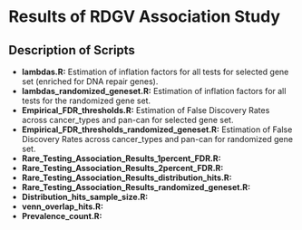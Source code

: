 # Results of RDGV Association Study

## Description of Scripts
* **lambdas.R:** Estimation of inflation factors for all tests for selected gene set (enriched for DNA repair genes).
* **lambdas_randomized_geneset.R:** Estimation of inflation factors for all tests for the randomized gene set.
* **Empirical_FDR_thresholds.R:** Estimation of False Discovery Rates across cancer_types and pan-can for selected gene set.
* **Empirical_FDR_thresholds_randomized_geneset.R:** Estimation of False Discovery Rates across cancer_types and pan-can for randomized gene set.
* **Rare_Testing_Association_Results_1percent_FDR.R:** 
* **Rare_Testing_Association_Results_2percent_FDR.R:** 
* **Rare_Testing_Association_Results_distribution_hits.R:** 
* **Rare_Testing_Association_Results_randomized_geneset.R:** 
* **Distribution_hits_sample_size.R:** 
* **venn_overlap_hits.R:** 
* **Prevalence_count.R:** 
